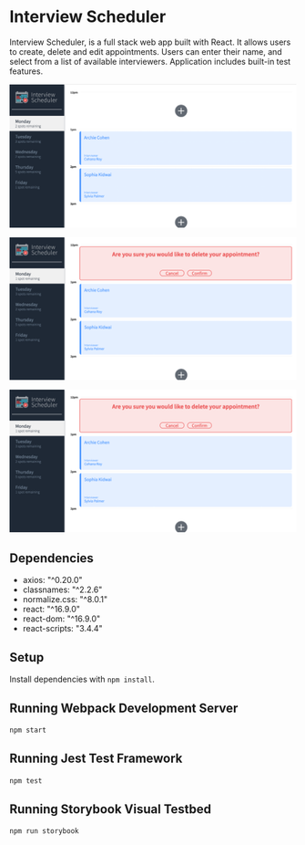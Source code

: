 # Interview Scheduler
Interview Scheduler, is a full stack web app built with React. It allows users to create, delete and edit appointments. Users can enter their name, and select from a list of available interviewers. Application includes built-in test features.

!["Preview of app"](https://github.com/sophiakidwai/interview-scheduler/blob/master/docs/appointmentView.png?raw=true)

!["Deleting an appointment"](https://github.com/sophiakidwai/interview-scheduler/blob/master/docs/confirmDelete.png?raw=true)

!["please select an interviewer"](https://github.com/sophiakidwai/interview-scheduler/blob/master/docs/confirmDelete.png?raw=true)

## Dependencies

* axios: "^0.20.0"
* classnames: "^2.2.6"
* normalize.css: "^8.0.1"
* react: "^16.9.0"
* react-dom: "^16.9.0"
* react-scripts: "3.4.4"

## Setup

Install dependencies with `npm install`.

## Running Webpack Development Server

```sh
npm start
```

## Running Jest Test Framework

```sh
npm test
```

## Running Storybook Visual Testbed

```sh
npm run storybook
```
